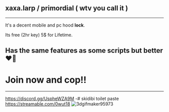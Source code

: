 ## xaxa.larp / primordial ( wtv you call it )
-------------------------
It's a decent mobile and pc hood **lock**.

Its free (2hr key) 5$ for Lifetime.

Has the same features as some scripts but **better**  ❤️‍🔥  
-------------------------
# Join now and cop!!
-------------------------
https://discord.gg/UspheWZA9M
-# skidibi toilet paste
https://streamable.com/0wut18
![3dgifmaker95973](https://github.com/user-attachments/assets/4034c7d5-0875-4b4d-9df2-ff72ac27bbd8)

